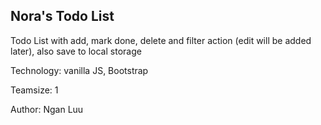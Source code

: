 ## Nora's Todo List

Todo List with add, mark done, delete and filter action (edit will be added later), also save to local storage

Technology: vanilla JS, Bootstrap

Teamsize: 1

Author: Ngan Luu


